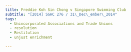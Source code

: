 ```yaml
---
title: Freddie Koh Sin Chong v Singapore Swimming Club 
subtitle: "[2014] SGHC 276 / 31\_Dec\_ember\_2014"
tags:
  - Unincorporated Associations and Trade Unions
  - resolution
  - Restitution
  - unjust enrichment

---
```



